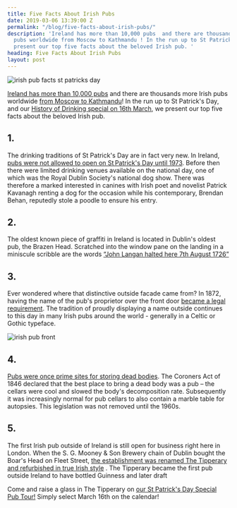 ```yaml
---
title: Five Facts About Irish Pubs
date: 2019-03-06 13:39:00 Z
permalink: "/blog/five-facts-about-irish-pubs/"
description: 'Ireland has more than 10,000 pubs  and there are thousands more Irish
  pubs worldwide from Moscow to Kathmandu ! In the run up to St Patrick''s Day, we
  present our top five facts about the beloved Irish pub. '
heading: Five Facts About Irish Pubs
layout: post
---
```


![irish pub facts st patricks day](/uploads/guinness-irish-pub.jpg)

[Ireland has more than 10,000 pubs](http://irishpubcompany.com/history-of-irish-pubs/) and there are thousands more Irish pubs worldwide [from Moscow to Kathmandu](https://www.theguardian.com/travel/2014/dec/15/irish-pubs-around-the-world)! In the run up to St Patrick's Day, and our [History of Drinking special on 16th March](https://www.insider-london.co.uk/tours/history-of-drinking-and-pubs/), we present our top five facts about the beloved Irish pub. 

 

## 1.
The drinking traditions of St Patrick's Day are in fact very new. In Ireland, [pubs were not allowed to open on St Patrick's Day until 1973](https://www.irishcentral.com/roots/history/pubs-closed-ireland-st-patricks-day ). Before then there were limited drinking venues available on the national day, one of which was the Royal Dublin Society's national dog show. There was therefore a marked interested in canines with Irish poet and novelist Patrick Kavanagh renting a dog for the occasion while his contemporary, Brendan Behan, reputedly stole a poodle to ensure his entry. 

 

## 2. 
The oldest known piece of graffiti in Ireland is located in Dublin's oldest pub, the Brazen Head. Scratched into the window pane on the landing in a miniscule scribble are the words [“John Langan halted here 7th August 1726”](https://comeheretome.com/2011/10/08/oldest-graffiti-in-dublin/) 

  

## 3.
Ever wondered where that distinctive outside facade came from? In 1872, having the name of the pub's proprietor over the front door [became a legal requirement](https://www.irishpost.com/life-style/a-brief-history-of-the-irish-pub-in-12-steps-90113). The tradition of proudly displaying a name outside continues to this day in many Irish pubs around the world - generally  in a Celtic or Gothic typeface. 


 

![irish pub front](/uploads/irish%20pub.jpg)

 

## 4.
[Pubs were once prime sites for storing dead bodies](https://www.irishtimes.com/culture/books/10-things-you-might-not-know-about-irish-pubs-1.2668558.).  The Coroners Act of 1846 declared that the best place to bring a dead body was a pub – the cellars were cool and slowed the body's decomposition rate. Subsequently it was increasingly normal for pub cellars to also contain a marble table for autopsies. This legislation was not removed until the 1960s.  

 

## 5.
 The first Irish pub outside of Ireland is still open for business right here in London. When the S. G. Mooney & Son Brewery chain of Dublin bought the Boar's Head on Fleet Street, [the establishment was renamed The Tipperary and refurbished in true Irish style](https://www.londonremembers.com/memorials/tipperary-pub) . The Tipperary became the first pub outside Ireland to have bottled Guinness and later draft 


Come and raise a glass in The Tipperary on [our St Patrick's Day Special Pub Tour!](https://www.insider-london.co.uk/tours/history-of-drinking-and-pubs/) Simply select March 16th on the calendar!